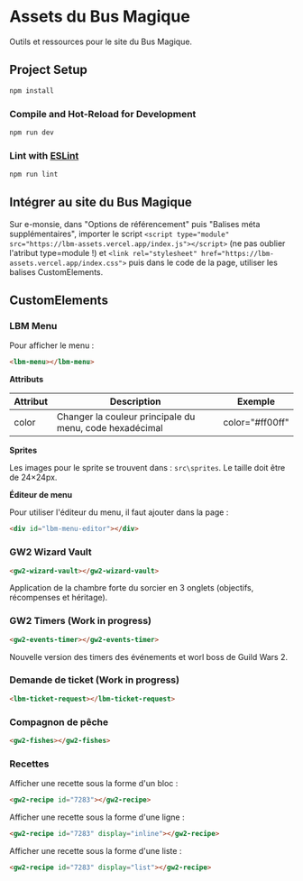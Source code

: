 # Assets du Bus Magique

Outils et ressources pour le site du Bus Magique.

## Project Setup

```sh
npm install
```

### Compile and Hot-Reload for Development

```sh
npm run dev
```

### Lint with [ESLint](https://eslint.org/)

```sh
npm run lint
```

## Intégrer au site du Bus Magique

Sur e-monsie, dans "Options de référencement" puis "Balises méta supplémentaires", importer le script `<script type="module" src="https://lbm-assets.vercel.app/index.js"></script>`
(ne pas oublier l'atribut type=module !) et `<link rel="stylesheet" href="https://lbm-assets.vercel.app/index.css">` puis dans le code de la page, utiliser les balises CustomElements.

## CustomElements

### LBM Menu

Pour afficher le menu :

```html
<lbm-menu></lbm-menu>
```

**Attributs**

| Attribut | Description                                             | Exemple         |
| -------- | ------------------------------------------------------- | --------------- |
| color    | Changer la couleur principale du menu, code hexadécimal | color="#ff00ff" |

**Sprites**

Les images pour le sprite se trouvent dans : `src\sprites`. Le taille doit être de 24&times;24px.

**Éditeur de menu**

Pour utiliser l'éditeur du menu, il faut ajouter dans la page :

```html
<div id="lbm-menu-editor"></div>
```

### GW2 Wizard Vault

```html
<gw2-wizard-vault></gw2-wizard-vault>
```

Application de la chambre forte du sorcier en 3 onglets (objectifs, récompenses et héritage).

### GW2 Timers (Work in progress)

```html
<gw2-events-timer></gw2-events-timer>
```

Nouvelle version des timers des événements et worl boss de Guild Wars 2.

### Demande de ticket (Work in progress)

```html
<lbm-ticket-request></lbm-ticket-request>
```

### Compagnon de pêche

```html
<gw2-fishes></gw2-fishes>
```

### Recettes

Afficher une recette sous la forme d'un bloc :

```html
<gw2-recipe id="7283"></gw2-recipe>
```

Afficher une recette sous la forme d'une ligne :

```html
<gw2-recipe id="7283" display="inline"></gw2-recipe>
```

Afficher une recette sous la forme d'une liste :

```html
<gw2-recipe id="7283" display="list"></gw2-recipe>
```
